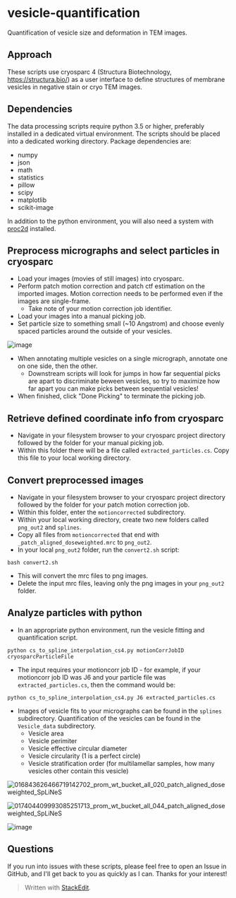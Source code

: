 
# vesicle-quantification

Quantification of vesicle size and deformation in TEM images.

## Approach

These scripts use cryosparc 4 (Structura Biotechnology, https://structura.bio/) as a user interface to define structures of membrane vesicles in negative stain or cryo TEM images.


## Dependencies

The data processing scripts require python 3.5 or higher, preferably installed in a dedicated virtual environment.  The scripts should be placed into a dedicated working directory. Package dependencies are:
 - numpy
 - json
 - math
 - statistics
 - pillow
 - scipy
 - matplotlib
 - scikit-image

In addition to the python environment, you will also need a system with [proc2d](https://blake.bcm.edu/emanwiki/EMAN1/Programs/Proc2D) installed.

## Preprocess micrographs and select particles in cryosparc

 - Load your images (movies of still images) into cryosparc.
 - Perform patch motion correction and patch ctf estimation on the imported images.  Motion correction needs to be performed even if the images are single-frame.
   - Take note of your motion correction job identifier.
 - Load your images into a manual picking job.
 - Set particle size to something small (~10 Angstrom) and choose evenly spaced particles around the outside of your vesicles.

![image](https://github.com/tribell4310/vesicle-quantification/assets/67428134/b2592a9c-9bff-4a47-8d25-f7b08d32d8c9)


 - When annotating multiple vesicles on a single micrograph, annotate one on one side, then the other.
   - Downstream scripts will look for jumps in how far sequential picks are apart to discriminate beween vesicles, so try to maximize how far apart you can make picks between sequential vesicles!
 - When finished, click "Done Picking" to terminate the picking job.

## Retrieve defined coordinate info from cryosparc

 - Navigate in your filesystem browser to your cryosparc project directory followed by the folder for your manual picking job.
 - Within this folder there will be a file called `extracted_particles.cs`.  Copy this file to your local working directory.

## Convert preprocessed images

 - Navigate in your filesystem browser to your cryosparc project directory followed by the folder for your patch motion correction job.
 - Within this folder, enter the `motioncorrected` subdirectory.
 - Within your local working directory, create two new folders called `png_out2` and `splines`.
 - Copy all files from `motioncorrected` that end with `_patch_aligned_doseweighted.mrc` to `png_out2`.
 - In your local `png_out2` folder, run the `convert2.sh` script:

`bash convert2.sh`

 - This will convert the mrc files to png images.
 - Delete the input mrc files, leaving only the png images in your `png_out2` folder.

## Analyze particles with python

- In an appropriate python environment, run the vesicle fitting and quantification script.

`python cs_to_spline_interpolation_cs4.py motionCorrJobID cryosparcParticleFile`

- The input requires your motioncorr job ID - for example, if your motioncorr job ID was J6 and your particle file was `extracted_particles.cs`, then the command would be:

`python cs_to_spline_interpolation_cs4.py J6 extracted_particles.cs`

 - Images of vesicle fits to your micrographs can be found in the `splines` subdirectory.  Quantification of the vesicles can be found in the `Vesicle_data` subdirectory.
   - Vesicle area
   - Vesicle perimiter
   - Vesicle effective circular diameter
   - Vesicle circularity (1 is a perfect circle)
   - Vesicle stratification order (for multilamellar samples, how many vesicles other contain this vesicle)

![016843626466719142702_prom_wt_bucket_all_020_patch_aligned_doseweighted_SpLiNeS](https://github.com/tribell4310/vesicle-quantification/assets/67428134/f5096912-84b7-4a73-9d41-3abf4817b337)


![017404409993085251713_prom_wt_bucket_all_044_patch_aligned_doseweighted_SpLiNeS](https://github.com/tribell4310/vesicle-quantification/assets/67428134/1e4cc8b6-f761-47a3-a255-4741bdae8865)

![image](https://github.com/tribell4310/vesicle-quantification/assets/67428134/91d0d331-4d17-4544-a970-8bc3e4a50f63)



## Questions

If you run into issues with these scripts, please feel free to open an Issue in GitHub, and I'll get back to you as quickly as I can.  Thanks for your interest!


> Written with [StackEdit](https://stackedit.io/).
